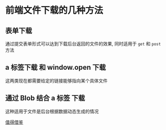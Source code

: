 # 前端文件下载的几种方法

## 表单下载

通过提交表单形式可以达到下载后台返回的文件的效果, 同时适用于 `get` 和 `post` 方法


## a 标签下载 和 window.open 下载

这两类现在都需要给定的链接能够指向某个具体文件


## 通过 Blob 结合 a 标签 下载

这种适用于文件是后台根据数据动态生成的情况



[值得借鉴](https://blog.csdn.net/ljy123w/article/details/123438648
)